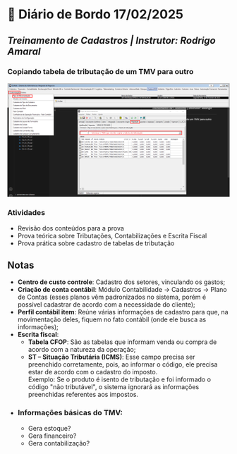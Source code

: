 # 📌 **Diário de Bordo 17/02/2025**
## *Treinamento de Cadastros | Instrutor: Rodrigo Amaral*

### Copiando tabela de tributação de um TMV para outro

![alt text](imagens/Screenshot_18.png)

### Atividades

- Revisão dos conteúdos para a prova
- Prova teórica sobre Tributações, Contabilizações e Escrita Fiscal
- Prova prática sobre cadastro de tabelas de tributação

## Notas

- **Centro de custo controle**: Cadastro dos setores, vinculando os gastos;
- **Criação de conta contábil**: Módulo Contabilidade -> Cadastros -> Plano de Contas (esses planos vêm padronizados no sistema, porém é possível cadastrar de acordo com a necessidade do cliente);
- **Perfil contábil item**: Reúne várias informações de cadastro para que, na movimentação deles, fiquem no fato contábil (onde ele busca as informações);
- **Escrita fiscal**:  
    - **Tabela CFOP**: São as tabelas que informam venda ou compra de acordo com a natureza da operação;
    - **ST – Situação Tributária (ICMS)**: Esse campo precisa ser preenchido corretamente, pois, ao informar o código, ele precisa estar de acordo com o cadastro do imposto.  
    Exemplo: Se o produto é isento de tributação e foi informado o código "não tributável", o sistema ignorará as informações preenchidas referentes aos impostos.
- ### Informações básicas do TMV:
    - Gera estoque?
    - Gera financeiro?
    - Gera contabilização?